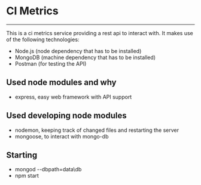 # CI Metrics
----------------------------------
This is a ci metrics service providing a rest api to interact with.
It makes use of the following technologies:
- Node.js (node dependency that has to be installed)
- MongoDB (machine dependency that has to be installed)
- Postman (for testing the API)

## Used node modules and why
- express, easy web framework with API support

## Used developing node modules
- nodemon, keeping track of changed files and restarting the server
- mongoose, to interact with mongo-db

## Starting
- mongod --dbpath=data\db
- npm start